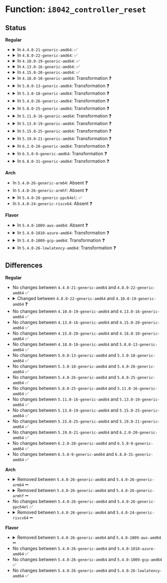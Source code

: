 # Function: <code>i8042_controller_reset</code>

## Status
<b>Regular</b>
<ul>
<li>
<details>
<summary>In <code>4.4.0-21-generic-amd64</code>: ✅</summary>

```c
void i8042_controller_reset(bool force_reset)
```

```json
{
  "name": "i8042_controller_reset",
  "collision_type": "Unique Static",
  "inline_type": "No",
  "funcs": [
    {
      "addr": 18446744071585552736,
      "name": "i8042_controller_reset",
      "external": false,
      "loc": "drivers/input/serio/i8042.c:1022",
      "file": "drivers/input/serio/i8042.c",
      "inline": "seen, unknown",
      "caller_inline": [],
      "caller_func": [
        "drivers/input/serio/i8042.c:i8042_pm_reset",
        "drivers/input/serio/i8042.c:i8042_shutdown",
        "drivers/input/serio/i8042.c:i8042_pm_suspend",
        "drivers/input/serio/i8042.c:i8042_remove"
      ]
    }
  ],
  "symbols": [
    {
      "addr": 18446744071585552736,
      "name": "i8042_controller_reset",
      "section": ".text",
      "bind": "STB_LOCAL",
      "size": 149
    }
  ]
}
```
</details>
</li>
<li>
<details>
<summary>In <code>4.8.0-22-generic-amd64</code>: ✅</summary>

```c
void i8042_controller_reset(bool force_reset)
```

```json
{
  "name": "i8042_controller_reset",
  "collision_type": "Unique Static",
  "inline_type": "No",
  "funcs": [
    {
      "addr": 18446744071585946592,
      "name": "i8042_controller_reset",
      "external": false,
      "loc": "drivers/input/serio/i8042.c:1022",
      "file": "drivers/input/serio/i8042.c",
      "inline": "seen, unknown",
      "caller_inline": [],
      "caller_func": [
        "drivers/input/serio/i8042.c:i8042_remove",
        "drivers/input/serio/i8042.c:i8042_shutdown",
        "drivers/input/serio/i8042.c:i8042_pm_reset",
        "drivers/input/serio/i8042.c:i8042_pm_suspend"
      ]
    }
  ],
  "symbols": [
    {
      "addr": 18446744071585946592,
      "name": "i8042_controller_reset",
      "section": ".text",
      "bind": "STB_LOCAL",
      "size": 156
    }
  ]
}
```
</details>
</li>
<li>
<details>
<summary>In <code>4.10.0-19-generic-amd64</code>: ✅</summary>

```c
void i8042_controller_reset(bool s2r_wants_reset)
```

```json
{
  "name": "i8042_controller_reset",
  "collision_type": "Unique Static",
  "inline_type": "No",
  "funcs": [
    {
      "addr": 18446744071586135040,
      "name": "i8042_controller_reset",
      "external": false,
      "loc": "drivers/input/serio/i8042.c:1052",
      "file": "drivers/input/serio/i8042.c",
      "inline": "seen, unknown",
      "caller_inline": [],
      "caller_func": [
        "drivers/input/serio/i8042.c:i8042_remove",
        "drivers/input/serio/i8042.c:i8042_shutdown",
        "drivers/input/serio/i8042.c:i8042_pm_reset",
        "drivers/input/serio/i8042.c:i8042_pm_suspend"
      ]
    }
  ],
  "symbols": [
    {
      "addr": 18446744071586135040,
      "name": "i8042_controller_reset",
      "section": ".text",
      "bind": "STB_LOCAL",
      "size": 154
    }
  ]
}
```
</details>
</li>
<li>
<details>
<summary>In <code>4.13.0-16-generic-amd64</code>: ✅</summary>

```c
void i8042_controller_reset(bool s2r_wants_reset)
```

```json
{
  "name": "i8042_controller_reset",
  "collision_type": "Unique Static",
  "inline_type": "No",
  "funcs": [
    {
      "addr": 18446744071586223040,
      "name": "i8042_controller_reset",
      "external": false,
      "loc": "drivers/input/serio/i8042.c:1060",
      "file": "drivers/input/serio/i8042.c",
      "inline": "seen, unknown",
      "caller_inline": [],
      "caller_func": [
        "drivers/input/serio/i8042.c:i8042_remove",
        "drivers/input/serio/i8042.c:i8042_shutdown",
        "drivers/input/serio/i8042.c:i8042_pm_reset",
        "drivers/input/serio/i8042.c:i8042_pm_suspend"
      ]
    }
  ],
  "symbols": [
    {
      "addr": 18446744071586223040,
      "name": "i8042_controller_reset",
      "section": ".text",
      "bind": "STB_LOCAL",
      "size": 156
    }
  ]
}
```
</details>
</li>
<li>
<details>
<summary>In <code>4.15.0-20-generic-amd64</code>: ✅</summary>

```c
void i8042_controller_reset(bool s2r_wants_reset)
```

```json
{
  "name": "i8042_controller_reset",
  "collision_type": "Unique Static",
  "inline_type": "No",
  "funcs": [
    {
      "addr": 18446744071586686320,
      "name": "i8042_controller_reset",
      "external": false,
      "loc": "drivers/input/serio/i8042.c:1060",
      "file": "drivers/input/serio/i8042.c",
      "inline": "seen, unknown",
      "caller_inline": [],
      "caller_func": [
        "drivers/input/serio/i8042.c:i8042_remove",
        "drivers/input/serio/i8042.c:i8042_shutdown",
        "drivers/input/serio/i8042.c:i8042_pm_reset",
        "drivers/input/serio/i8042.c:i8042_pm_suspend"
      ]
    }
  ],
  "symbols": [
    {
      "addr": 18446744071586686320,
      "name": "i8042_controller_reset",
      "section": ".text",
      "bind": "STB_LOCAL",
      "size": 156
    }
  ]
}
```
</details>
</li>
<li>
<details>
<summary>In <code>4.18.0-10-generic-amd64</code>: Transformation ❓</summary>

```c
void i8042_controller_reset(bool s2r_wants_reset)
```

```json
{
  "name": "i8042_controller_reset",
  "collision_type": "Unique Static",
  "inline_type": "No",
  "funcs": [
    {
      "addr": 0,
      "name": "i8042_controller_reset",
      "external": false,
      "loc": "drivers/input/serio/i8042.c:1060",
      "file": "drivers/input/serio/i8042.c",
      "inline": "seen, unknown",
      "caller_inline": [],
      "caller_func": [
        "drivers/input/serio/i8042.c:i8042_remove",
        "drivers/input/serio/i8042.c:i8042_probe",
        "drivers/input/serio/i8042.c:i8042_shutdown",
        "drivers/input/serio/i8042.c:i8042_pm_reset",
        "drivers/input/serio/i8042.c:i8042_pm_suspend"
      ]
    }
  ],
  "symbols": [
    {
      "addr": 18446744071586950528,
      "name": "i8042_controller_reset",
      "section": ".text",
      "bind": "STB_LOCAL",
      "size": 136
    },
    {
      "addr": 18446744071586953553,
      "name": "i8042_controller_reset.cold.17",
      "section": ".text",
      "bind": "STB_LOCAL",
      "size": 34
    }
  ]
}
```
</details>
</li>
<li>
<details>
<summary>In <code>5.0.0-13-generic-amd64</code>: Transformation ❓</summary>

```c
void i8042_controller_reset(bool s2r_wants_reset)
```

```json
{
  "name": "i8042_controller_reset",
  "collision_type": "Unique Static",
  "inline_type": "No",
  "funcs": [
    {
      "addr": 0,
      "name": "i8042_controller_reset",
      "external": false,
      "loc": "drivers/input/serio/i8042.c:1063",
      "file": "drivers/input/serio/i8042.c",
      "inline": "seen, unknown",
      "caller_inline": [],
      "caller_func": [
        "drivers/input/serio/i8042.c:i8042_remove",
        "drivers/input/serio/i8042.c:i8042_probe",
        "drivers/input/serio/i8042.c:i8042_shutdown",
        "drivers/input/serio/i8042.c:i8042_pm_reset",
        "drivers/input/serio/i8042.c:i8042_pm_suspend"
      ]
    }
  ],
  "symbols": [
    {
      "addr": 18446744071587111408,
      "name": "i8042_controller_reset",
      "section": ".text",
      "bind": "STB_LOCAL",
      "size": 136
    },
    {
      "addr": 18446744071587114412,
      "name": "i8042_controller_reset.cold.17",
      "section": ".text",
      "bind": "STB_LOCAL",
      "size": 34
    }
  ]
}
```
</details>
</li>
<li>
<details>
<summary>In <code>5.3.0-18-generic-amd64</code>: Transformation ❓</summary>

```c
void i8042_controller_reset(bool s2r_wants_reset)
```

```json
{
  "name": "i8042_controller_reset",
  "collision_type": "Unique Static",
  "inline_type": "No",
  "funcs": [
    {
      "addr": 0,
      "name": "i8042_controller_reset",
      "external": false,
      "loc": "drivers/input/serio/i8042.c:1056",
      "file": "drivers/input/serio/i8042.c",
      "inline": "seen, unknown",
      "caller_inline": [],
      "caller_func": [
        "drivers/input/serio/i8042.c:i8042_remove",
        "drivers/input/serio/i8042.c:i8042_probe",
        "drivers/input/serio/i8042.c:i8042_shutdown",
        "drivers/input/serio/i8042.c:i8042_pm_reset",
        "drivers/input/serio/i8042.c:i8042_pm_suspend"
      ]
    }
  ],
  "symbols": [
    {
      "addr": 18446744071587376256,
      "name": "i8042_controller_reset",
      "section": ".text",
      "bind": "STB_LOCAL",
      "size": 136
    },
    {
      "addr": 18446744071587379166,
      "name": "i8042_controller_reset.cold",
      "section": ".text",
      "bind": "STB_LOCAL",
      "size": 34
    }
  ]
}
```
</details>
</li>
<li>
<details>
<summary>In <code>5.4.0-26-generic-amd64</code>: Transformation ❓</summary>

```c
void i8042_controller_reset(bool s2r_wants_reset)
```

```json
{
  "name": "i8042_controller_reset",
  "collision_type": "Unique Static",
  "inline_type": "No",
  "funcs": [
    {
      "addr": 0,
      "name": "i8042_controller_reset",
      "external": false,
      "loc": "drivers/input/serio/i8042.c:1073",
      "file": "drivers/input/serio/i8042.c",
      "inline": "seen, unknown",
      "caller_inline": [],
      "caller_func": [
        "drivers/input/serio/i8042.c:i8042_remove",
        "drivers/input/serio/i8042.c:i8042_probe",
        "drivers/input/serio/i8042.c:i8042_shutdown",
        "drivers/input/serio/i8042.c:i8042_pm_reset",
        "drivers/input/serio/i8042.c:i8042_pm_suspend"
      ]
    }
  ],
  "symbols": [
    {
      "addr": 18446744071587578144,
      "name": "i8042_controller_reset",
      "section": ".text",
      "bind": "STB_LOCAL",
      "size": 136
    },
    {
      "addr": 18446744071587581082,
      "name": "i8042_controller_reset.cold",
      "section": ".text",
      "bind": "STB_LOCAL",
      "size": 34
    }
  ]
}
```
</details>
</li>
<li>
<details>
<summary>In <code>5.8.0-25-generic-amd64</code>: Transformation ❓</summary>

```c
void i8042_controller_reset(bool s2r_wants_reset)
```

```json
{
  "name": "i8042_controller_reset",
  "collision_type": "Unique Static",
  "inline_type": "No",
  "funcs": [
    {
      "addr": 0,
      "name": "i8042_controller_reset",
      "external": false,
      "loc": "drivers/input/serio/i8042.c:1075",
      "file": "drivers/input/serio/i8042.c",
      "inline": "seen, unknown",
      "caller_inline": [],
      "caller_func": [
        "drivers/input/serio/i8042.c:i8042_remove",
        "drivers/input/serio/i8042.c:i8042_probe",
        "drivers/input/serio/i8042.c:i8042_shutdown",
        "drivers/input/serio/i8042.c:i8042_pm_reset",
        "drivers/input/serio/i8042.c:i8042_pm_suspend"
      ]
    }
  ],
  "symbols": [
    {
      "addr": 18446744071588438880,
      "name": "i8042_controller_reset",
      "section": ".text",
      "bind": "STB_LOCAL",
      "size": 139
    },
    {
      "addr": 18446744071588442431,
      "name": "i8042_controller_reset.cold",
      "section": ".text",
      "bind": "STB_LOCAL",
      "size": 34
    }
  ]
}
```
</details>
</li>
<li>
<details>
<summary>In <code>5.11.0-16-generic-amd64</code>: Transformation ❓</summary>

```c
void i8042_controller_reset(bool s2r_wants_reset)
```

```json
{
  "name": "i8042_controller_reset",
  "collision_type": "Unique Static",
  "inline_type": "No",
  "funcs": [
    {
      "addr": 0,
      "name": "i8042_controller_reset",
      "external": false,
      "loc": "drivers/input/serio/i8042.c:1098",
      "file": "drivers/input/serio/i8042.c",
      "inline": "seen, unknown",
      "caller_inline": [],
      "caller_func": [
        "drivers/input/serio/i8042.c:i8042_remove",
        "drivers/input/serio/i8042.c:i8042_probe",
        "drivers/input/serio/i8042.c:i8042_shutdown",
        "drivers/input/serio/i8042.c:i8042_pm_reset",
        "drivers/input/serio/i8042.c:i8042_pm_suspend"
      ]
    }
  ],
  "symbols": [
    {
      "addr": 18446744071588470496,
      "name": "i8042_controller_reset",
      "section": ".text",
      "bind": "STB_LOCAL",
      "size": 139
    },
    {
      "addr": 18446744071591571462,
      "name": "i8042_controller_reset.cold",
      "section": ".text",
      "bind": "STB_LOCAL",
      "size": 34
    }
  ]
}
```
</details>
</li>
<li>
<details>
<summary>In <code>5.13.0-19-generic-amd64</code>: Transformation ❓</summary>

```c
void i8042_controller_reset(bool s2r_wants_reset)
```

```json
{
  "name": "i8042_controller_reset",
  "collision_type": "Unique Static",
  "inline_type": "No",
  "funcs": [
    {
      "addr": 0,
      "name": "i8042_controller_reset",
      "external": false,
      "loc": "drivers/input/serio/i8042.c:1098",
      "file": "drivers/input/serio/i8042.c",
      "inline": "seen, unknown",
      "caller_inline": [],
      "caller_func": [
        "drivers/input/serio/i8042.c:i8042_remove",
        "drivers/input/serio/i8042.c:i8042_probe",
        "drivers/input/serio/i8042.c:i8042_shutdown",
        "drivers/input/serio/i8042.c:i8042_pm_reset",
        "drivers/input/serio/i8042.c:i8042_pm_suspend"
      ]
    }
  ],
  "symbols": [
    {
      "addr": 18446744071588352720,
      "name": "i8042_controller_reset",
      "section": ".text",
      "bind": "STB_LOCAL",
      "size": 139
    },
    {
      "addr": 18446744071591514415,
      "name": "i8042_controller_reset.cold",
      "section": ".text",
      "bind": "STB_LOCAL",
      "size": 34
    }
  ]
}
```
</details>
</li>
<li>
<details>
<summary>In <code>5.15.0-25-generic-amd64</code>: Transformation ❓</summary>

```c
void i8042_controller_reset(bool s2r_wants_reset)
```

```json
{
  "name": "i8042_controller_reset",
  "collision_type": "Unique Static",
  "inline_type": "No",
  "funcs": [
    {
      "addr": 0,
      "name": "i8042_controller_reset",
      "external": false,
      "loc": "drivers/input/serio/i8042.c:1102",
      "file": "drivers/input/serio/i8042.c",
      "inline": "seen, unknown",
      "caller_inline": [],
      "caller_func": [
        "drivers/input/serio/i8042.c:i8042_remove",
        "drivers/input/serio/i8042.c:i8042_shutdown",
        "drivers/input/serio/i8042.c:i8042_pm_reset",
        "drivers/input/serio/i8042.c:i8042_pm_suspend"
      ]
    }
  ],
  "symbols": [
    {
      "addr": 18446744071589013936,
      "name": "i8042_controller_reset",
      "section": ".text",
      "bind": "STB_LOCAL",
      "size": 155
    },
    {
      "addr": 18446744071592619045,
      "name": "i8042_controller_reset.cold",
      "section": ".text",
      "bind": "STB_LOCAL",
      "size": 55
    }
  ]
}
```
</details>
</li>
<li>
<details>
<summary>In <code>5.19.0-21-generic-amd64</code>: Transformation ❓</summary>

```c
void i8042_controller_reset(bool s2r_wants_reset)
```

```json
{
  "name": "i8042_controller_reset",
  "collision_type": "Unique Static",
  "inline_type": "No",
  "funcs": [
    {
      "addr": 0,
      "name": "i8042_controller_reset",
      "external": false,
      "loc": "drivers/input/serio/i8042.c:1102",
      "file": "drivers/input/serio/i8042.c",
      "inline": "seen, unknown",
      "caller_inline": [],
      "caller_func": [
        "drivers/input/serio/i8042.c:i8042_remove",
        "drivers/input/serio/i8042.c:i8042_shutdown",
        "drivers/input/serio/i8042.c:i8042_pm_reset",
        "drivers/input/serio/i8042.c:i8042_pm_suspend"
      ]
    }
  ],
  "symbols": [
    {
      "addr": 18446744071590452288,
      "name": "i8042_controller_reset",
      "section": ".text",
      "bind": "STB_LOCAL",
      "size": 285
    },
    {
      "addr": 18446744071594502310,
      "name": "i8042_controller_reset.cold",
      "section": ".text",
      "bind": "STB_LOCAL",
      "size": 94
    }
  ]
}
```
</details>
</li>
<li>
<details>
<summary>In <code>6.2.0-20-generic-amd64</code>: Transformation ❓</summary>

```c
void i8042_controller_reset(bool s2r_wants_reset)
```

```json
{
  "name": "i8042_controller_reset",
  "collision_type": "Unique Static",
  "inline_type": "No",
  "funcs": [
    {
      "addr": 0,
      "name": "i8042_controller_reset",
      "external": false,
      "loc": "drivers/input/serio/i8042.c:1102",
      "file": "drivers/input/serio/i8042.c",
      "inline": "seen, unknown",
      "caller_inline": [],
      "caller_func": [
        "drivers/input/serio/i8042.c:i8042_remove",
        "drivers/input/serio/i8042.c:i8042_shutdown",
        "drivers/input/serio/i8042.c:i8042_pm_reset",
        "drivers/input/serio/i8042.c:i8042_pm_suspend"
      ]
    }
  ],
  "symbols": [
    {
      "addr": 18446744071592093696,
      "name": "i8042_controller_reset",
      "section": ".text",
      "bind": "STB_LOCAL",
      "size": 323
    },
    {
      "addr": 18446744071596303350,
      "name": "i8042_controller_reset.cold",
      "section": ".text",
      "bind": "STB_LOCAL",
      "size": 60
    }
  ]
}
```
</details>
</li>
<li>
<details>
<summary>In <code>6.5.0-9-generic-amd64</code>: Transformation ❓</summary>

```c
void i8042_controller_reset(bool s2r_wants_reset)
```

```json
{
  "name": "i8042_controller_reset",
  "collision_type": "Unique Static",
  "inline_type": "No",
  "funcs": [
    {
      "addr": 0,
      "name": "i8042_controller_reset",
      "external": false,
      "loc": "drivers/input/serio/i8042.c:1102",
      "file": "drivers/input/serio/i8042.c",
      "inline": "seen, unknown",
      "caller_inline": [],
      "caller_func": [
        "drivers/input/serio/i8042.c:i8042_remove",
        "drivers/input/serio/i8042.c:i8042_shutdown",
        "drivers/input/serio/i8042.c:i8042_pm_reset",
        "drivers/input/serio/i8042.c:i8042_pm_suspend"
      ]
    }
  ],
  "symbols": [
    {
      "addr": 18446744071592517312,
      "name": "i8042_controller_reset",
      "section": ".text",
      "bind": "STB_LOCAL",
      "size": 323
    },
    {
      "addr": 18446744071596832765,
      "name": "i8042_controller_reset.cold",
      "section": ".text",
      "bind": "STB_LOCAL",
      "size": 60
    }
  ]
}
```
</details>
</li>
<li>
<details>
<summary>In <code>6.8.0-31-generic-amd64</code>: Transformation ❓</summary>

```c
void i8042_controller_reset(bool s2r_wants_reset)
```

```json
{
  "name": "i8042_controller_reset",
  "collision_type": "Unique Static",
  "inline_type": "No",
  "funcs": [
    {
      "addr": 0,
      "name": "i8042_controller_reset",
      "external": false,
      "loc": "drivers/input/serio/i8042.c:1102",
      "file": "drivers/input/serio/i8042.c",
      "inline": "seen, unknown",
      "caller_inline": [],
      "caller_func": [
        "drivers/input/serio/i8042.c:i8042_remove",
        "drivers/input/serio/i8042.c:i8042_shutdown",
        "drivers/input/serio/i8042.c:i8042_pm_reset",
        "drivers/input/serio/i8042.c:i8042_pm_suspend"
      ]
    }
  ],
  "symbols": [
    {
      "addr": 18446744071593261904,
      "name": "i8042_controller_reset",
      "section": ".text",
      "bind": "STB_LOCAL",
      "size": 323
    },
    {
      "addr": 18446744071597756798,
      "name": "i8042_controller_reset.cold",
      "section": ".text",
      "bind": "STB_LOCAL",
      "size": 60
    }
  ]
}
```
</details>
</li>
</ul>
<b>Arch</b>
<ul>
<li>
In <code>5.4.0-26-generic-arm64</code>: Absent ❓
</li>
<li>
In <code>5.4.0-26-generic-armhf</code>: Absent ❓
</li>
<li>
<details>
<summary>In <code>5.4.0-26-generic-ppc64el</code>: ✅</summary>

```c
void i8042_controller_reset(bool s2r_wants_reset)
```

```json
{
  "name": "i8042_controller_reset",
  "collision_type": "Unique Static",
  "inline_type": "No",
  "funcs": [
    {
      "addr": 13835058055294162496,
      "name": "i8042_controller_reset",
      "external": false,
      "loc": "drivers/input/serio/i8042.c:1073",
      "file": "drivers/input/serio/i8042.c",
      "inline": "seen, unknown",
      "caller_inline": [],
      "caller_func": [
        "drivers/input/serio/i8042.c:i8042_remove",
        "drivers/input/serio/i8042.c:i8042_probe",
        "drivers/input/serio/i8042.c:i8042_shutdown",
        "drivers/input/serio/i8042.c:i8042_pm_reset",
        "drivers/input/serio/i8042.c:i8042_pm_suspend"
      ]
    }
  ],
  "symbols": [
    {
      "addr": 13835058055294162496,
      "name": "i8042_controller_reset",
      "section": ".text",
      "bind": "STB_LOCAL",
      "size": 264
    }
  ]
}
```
</details>
</li>
<li>
In <code>5.4.0-24-generic-riscv64</code>: Absent ❓
</li>
</ul>
<b>Flavor</b>
<ul>
<li>
<details>
<summary>In <code>5.4.0-1009-aws-amd64</code>: Absent ❓</summary>

```json
{
  "name": "i8042_controller_reset",
  "collision_type": "Unique Static",
  "inline_type": "Selective",
  "funcs": [
    {
      "addr": 0,
      "name": "i8042_controller_reset",
      "external": false,
      "loc": "drivers/input/serio/i8042.c:1073",
      "file": "drivers/input/serio/i8042.c",
      "inline": "not declared, inlined",
      "caller_inline": [],
      "caller_func": [
        "drivers/input/serio/i8042.c:i8042_remove",
        "drivers/input/serio/i8042.c:i8042_probe",
        "drivers/input/serio/i8042.c:i8042_shutdown",
        "drivers/input/serio/i8042.c:i8042_pm_reset"
      ]
    }
  ],
  "symbols": [
    {
      "addr": 18446744071587271504,
      "name": "i8042_controller_reset.constprop.0",
      "section": ".text",
      "bind": "STB_LOCAL",
      "size": 121
    },
    {
      "addr": 18446744071587274008,
      "name": "i8042_controller_reset.constprop.0.cold",
      "section": ".text",
      "bind": "STB_LOCAL",
      "size": 34
    }
  ]
}
```
</details>
</li>
<li>
<details>
<summary>In <code>5.4.0-1010-azure-amd64</code>: Transformation ❓</summary>

```c
void i8042_controller_reset(bool s2r_wants_reset)
```

```json
{
  "name": "i8042_controller_reset",
  "collision_type": "Unique Static",
  "inline_type": "No",
  "funcs": [
    {
      "addr": 0,
      "name": "i8042_controller_reset",
      "external": false,
      "loc": "drivers/input/serio/i8042.c:1073",
      "file": "drivers/input/serio/i8042.c",
      "inline": "seen, unknown",
      "caller_inline": [],
      "caller_func": [
        "drivers/input/serio/i8042.c:i8042_remove",
        "drivers/input/serio/i8042.c:i8042_probe",
        "drivers/input/serio/i8042.c:i8042_shutdown",
        "drivers/input/serio/i8042.c:i8042_pm_reset",
        "drivers/input/serio/i8042.c:i8042_pm_suspend"
      ]
    }
  ],
  "symbols": [
    {
      "addr": 18446744071587039456,
      "name": "i8042_controller_reset",
      "section": ".text",
      "bind": "STB_LOCAL",
      "size": 136
    },
    {
      "addr": 18446744071587042378,
      "name": "i8042_controller_reset.cold",
      "section": ".text",
      "bind": "STB_LOCAL",
      "size": 34
    }
  ]
}
```
</details>
</li>
<li>
<details>
<summary>In <code>5.4.0-1009-gcp-amd64</code>: Transformation ❓</summary>

```c
void i8042_controller_reset(bool s2r_wants_reset)
```

```json
{
  "name": "i8042_controller_reset",
  "collision_type": "Unique Static",
  "inline_type": "No",
  "funcs": [
    {
      "addr": 0,
      "name": "i8042_controller_reset",
      "external": false,
      "loc": "drivers/input/serio/i8042.c:1073",
      "file": "drivers/input/serio/i8042.c",
      "inline": "seen, unknown",
      "caller_inline": [],
      "caller_func": [
        "drivers/input/serio/i8042.c:i8042_remove",
        "drivers/input/serio/i8042.c:i8042_probe",
        "drivers/input/serio/i8042.c:i8042_shutdown",
        "drivers/input/serio/i8042.c:i8042_pm_reset",
        "drivers/input/serio/i8042.c:i8042_pm_suspend"
      ]
    }
  ],
  "symbols": [
    {
      "addr": 18446744071587529392,
      "name": "i8042_controller_reset",
      "section": ".text",
      "bind": "STB_LOCAL",
      "size": 136
    },
    {
      "addr": 18446744071587532330,
      "name": "i8042_controller_reset.cold",
      "section": ".text",
      "bind": "STB_LOCAL",
      "size": 34
    }
  ]
}
```
</details>
</li>
<li>
<details>
<summary>In <code>5.4.0-26-lowlatency-amd64</code>: Transformation ❓</summary>

```c
void i8042_controller_reset(bool s2r_wants_reset)
```

```json
{
  "name": "i8042_controller_reset",
  "collision_type": "Unique Static",
  "inline_type": "No",
  "funcs": [
    {
      "addr": 0,
      "name": "i8042_controller_reset",
      "external": false,
      "loc": "drivers/input/serio/i8042.c:1073",
      "file": "drivers/input/serio/i8042.c",
      "inline": "seen, unknown",
      "caller_inline": [],
      "caller_func": [
        "drivers/input/serio/i8042.c:i8042_remove",
        "drivers/input/serio/i8042.c:i8042_probe",
        "drivers/input/serio/i8042.c:i8042_shutdown",
        "drivers/input/serio/i8042.c:i8042_pm_reset",
        "drivers/input/serio/i8042.c:i8042_pm_suspend"
      ]
    }
  ],
  "symbols": [
    {
      "addr": 18446744071587640624,
      "name": "i8042_controller_reset",
      "section": ".text",
      "bind": "STB_LOCAL",
      "size": 136
    },
    {
      "addr": 18446744071587643466,
      "name": "i8042_controller_reset.cold",
      "section": ".text",
      "bind": "STB_LOCAL",
      "size": 34
    }
  ]
}
```
</details>
</li>
</ul>

## Differences
<b>Regular</b>
<ul>
<li>
No changes between <code>4.4.0-21-generic-amd64</code> and <code>4.8.0-22-generic-amd64</code> ✅
</li>
<li>
<details>
<summary>Changed between <code>4.8.0-22-generic-amd64</code> and <code>4.10.0-19-generic-amd64</code> ❓</summary>
<ul>
<li>
<b>Param added. </b>
<code>bool s2r_wants_reset</code>
</li>
<li>
<b>Param removed. </b>
<code>bool force_reset</code>
</li>
</ul>
</details>
</li>
<li>
No changes between <code>4.10.0-19-generic-amd64</code> and <code>4.13.0-16-generic-amd64</code> ✅
</li>
<li>
No changes between <code>4.13.0-16-generic-amd64</code> and <code>4.15.0-20-generic-amd64</code> ✅
</li>
<li>
No changes between <code>4.15.0-20-generic-amd64</code> and <code>4.18.0-10-generic-amd64</code> ✅
</li>
<li>
No changes between <code>4.18.0-10-generic-amd64</code> and <code>5.0.0-13-generic-amd64</code> ✅
</li>
<li>
No changes between <code>5.0.0-13-generic-amd64</code> and <code>5.3.0-18-generic-amd64</code> ✅
</li>
<li>
No changes between <code>5.3.0-18-generic-amd64</code> and <code>5.4.0-26-generic-amd64</code> ✅
</li>
<li>
No changes between <code>5.4.0-26-generic-amd64</code> and <code>5.8.0-25-generic-amd64</code> ✅
</li>
<li>
No changes between <code>5.8.0-25-generic-amd64</code> and <code>5.11.0-16-generic-amd64</code> ✅
</li>
<li>
No changes between <code>5.11.0-16-generic-amd64</code> and <code>5.13.0-19-generic-amd64</code> ✅
</li>
<li>
No changes between <code>5.13.0-19-generic-amd64</code> and <code>5.15.0-25-generic-amd64</code> ✅
</li>
<li>
No changes between <code>5.15.0-25-generic-amd64</code> and <code>5.19.0-21-generic-amd64</code> ✅
</li>
<li>
No changes between <code>5.19.0-21-generic-amd64</code> and <code>6.2.0-20-generic-amd64</code> ✅
</li>
<li>
No changes between <code>6.2.0-20-generic-amd64</code> and <code>6.5.0-9-generic-amd64</code> ✅
</li>
<li>
No changes between <code>6.5.0-9-generic-amd64</code> and <code>6.8.0-31-generic-amd64</code> ✅
</li>
</ul>
<b>Arch</b>
<ul>
<li>
<details>
<summary>Removed between <code>5.4.0-26-generic-amd64</code> and <code>5.4.0-26-generic-arm64</code> ➖</summary>

```c
void i8042_controller_reset(bool s2r_wants_reset)
```
</details>
</li>
<li>
<details>
<summary>Removed between <code>5.4.0-26-generic-amd64</code> and <code>5.4.0-26-generic-armhf</code> ➖</summary>

```c
void i8042_controller_reset(bool s2r_wants_reset)
```
</details>
</li>
<li>
No changes between <code>5.4.0-26-generic-amd64</code> and <code>5.4.0-26-generic-ppc64el</code> ✅
</li>
<li>
<details>
<summary>Removed between <code>5.4.0-26-generic-amd64</code> and <code>5.4.0-24-generic-riscv64</code> ➖</summary>

```c
void i8042_controller_reset(bool s2r_wants_reset)
```
</details>
</li>
</ul>
<b>Flavor</b>
<ul>
<li>
<details>
<summary>Removed between <code>5.4.0-26-generic-amd64</code> and <code>5.4.0-1009-aws-amd64</code> ➖</summary>

```c
void i8042_controller_reset(bool s2r_wants_reset)
```
</details>
</li>
<li>
No changes between <code>5.4.0-26-generic-amd64</code> and <code>5.4.0-1010-azure-amd64</code> ✅
</li>
<li>
No changes between <code>5.4.0-26-generic-amd64</code> and <code>5.4.0-1009-gcp-amd64</code> ✅
</li>
<li>
No changes between <code>5.4.0-26-generic-amd64</code> and <code>5.4.0-26-lowlatency-amd64</code> ✅
</li>
</ul>
